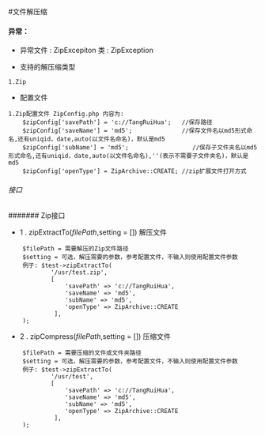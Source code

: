 #文件解压缩

#### 异常：
* 异常文件 : ZipExcepiton 类 : ZipException

* 支持的解压缩类型
```
1.Zip
```

* 配置文件
```
1.Zip配置文件 ZipConfig.php 内容为:
    $zipConfig['savePath'] = 'c://TangRuiHua';   //保存路径
    $zipConfig['saveName'] = 'md5';              //保存文件名以md5形式命名,还有uniqid，date,auto(以文件名命名)，默认是md5
    $zipConfig['subName'] = 'md5';                  //保存子文件夹名以md5形式命名,还有uniqid，date,auto(以文件名命名),''(表示不需要子文件夹名)，默认是md5   
    $zipConfig['openType'] = ZipArchive::CREATE; //zip扩展文件打开方式
```
###### 接口
####### Zip接口
* 1 . zipExtractTo($filePath,$setting = []) 解压文件
```
    $filePath = 需要解压的Zip文件路径
    $setting = 可选，解压需要的参数，参考配置文件，不输入则使用配置文件参数
    例子: $test->zipExtractTo(
            '/usr/test.zip',
            [
                'savePath' => 'c://TangRuiHua',
                'saveName' => 'md5',
                'subName' => 'md5',
                'openType' => ZipArchive::CREATE
             ],
    );
```
* 2 . zipCompress($filePath,$setting = [])  压缩文件
```
    $filePath = 需要压缩的文件或文件夹路径
    $setting = 可选，解压需要的参数，参考配置文件，不输入则使用配置文件参数
    例子: $test->zipExtractTo(
            '/usr/test',
            [
                'savePath' => 'c://TangRuiHua',
                'saveName' => 'md5',
                'subName' => 'md5',
                'openType' => ZipArchive::CREATE
             ],
    );
```
    